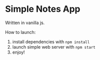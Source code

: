# Simple Notes App

Written in vanilla js.

How to launch:

1. install dependencies with `npm install`
2. launch simple web server with `npm start`
3. enjoy!
